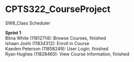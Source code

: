 # CPTS322_CourseProject
SW8_Class Scheduler

**Sprint 1**  
Bitna White (11812714): Browse Courses, finished  
Ishaan Joshi (11834312): Enroll in Course  
Kaeden Peterson (11858249): User Login, finished  
Ryan Hughes (11828460): View Course Information, finished  
